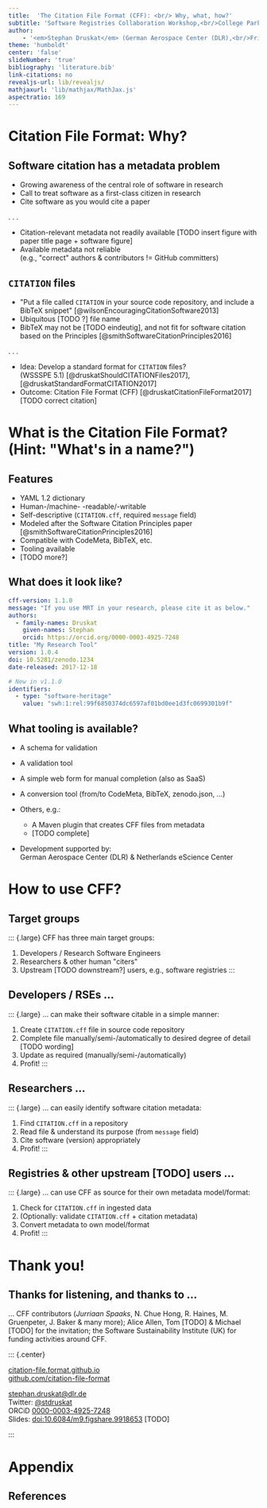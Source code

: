 ```yaml
---
title:  'The Citation File Format (CFF): <br/> Why, what, how?'
subtitle: 'Software Registries Collaboration Workshop,<br/>College Park, MD [TODO], 2019-11-13'
author: 
    - '<em>Stephan Druskat</em> (German Aerospace Center (DLR),<br/>Friedrich Schiller University Jena, Humboldt-Universität zu Berlin)<br/><img src="image/cc-by.png">'
theme: 'humboldt'
center: 'false'
slideNumber: 'true'
bibliography: 'literature.bib'
link-citations: no
revealjs-url: lib/revealjs/
mathjaxurl: 'lib/mathjax/MathJax.js'
aspectratio: 169
---
```


# Citation File Format: Why?

## Software citation has a metadata problem

- Growing awareness of the central role of software in research
- Call to treat software as a first-class citizen in research
- Cite software as you would cite a paper

. . .

- Citation-relevant metadata not readily available [TODO insert figure with paper title page + software figure]
- Available metadata not reliable  
(e.g., "correct" authors & contributors != GitHub committers)

## `CITATION` files

- "Put a file called `CITATION` in your source code repository, and include a BibTeX snippet" [@wilsonEncouragingCitationSoftware2013]
- Ubiquitous [TODO ?] file name
- BibTeX may not be [TODO eindeutig], and not fit for software citation based on the Principles [@smithSoftwareCitationPrinciples2016]

. . .

- Idea: Develop a standard format for `CITATION` files?  
(WSSSPE 5.1) [@druskatShouldCITATIONFiles2017],[@druskatStandardFormatCITATION2017]
- Outcome: Citation File Format (CFF) [@druskatCitationFileFormat2017] [TODO correct citation]


# What is the Citation File Format?<br/>(Hint: "What's in a name?")

## Features

- YAML 1.2 dictionary
- Human-/machine- -readable/-writable
- Self-descriptive (`CITATION.cff`, required `message` field)
- Modeled after the Software Citation Principles paper [@smithSoftwareCitationPrinciples2016]
- Compatible with CodeMeta, BibTeX, etc.
- Tooling available
- [TODO more?]

## What does it look like?

```yaml
cff-version: 1.1.0
message: "If you use MRT in your research, please cite it as below."
authors:
  - family-names: Druskat
    given-names: Stephan
    orcid: https://orcid.org/0000-0003-4925-7248
title: "My Research Tool"
version: 1.0.4
doi: 10.5281/zenodo.1234
date-released: 2017-12-18

# New in v1.1.0
identifiers:
  - type: "software-heritage"
    value: "swh:1:rel:99f6850374dc6597af01bd0ee1d3fc0699301b9f"
```

## What tooling is available?

- A schema for validation
- A validation tool
- A simple web form for manual completion (also as SaaS)
- A conversion tool (from/to CodeMeta, BibTeX, zenodo.json, ...)
- Others, e.g.:
  - A Maven plugin that creates CFF files from metadata
  - [TODO complete]


- Development supported by:  
German Aerospace Center (DLR) & Netherlands eScience Center

# How to use CFF?

## Target groups

::: {.large}
CFF has three main target groups:

1. Developers / Research Software Engineers
2. Researchers & other human "citers"
3. Upstream [TODO downstream?] users, e.g., software registries
:::

## Developers / RSEs ...

::: {.large}
... can make their software citable in a simple manner:

1. Create `CITATION.cff` file in source code repository
2. Complete file manually/semi-/automatically to desired degree of detail [TODO wording]
3. Update as required (manually/semi-/automatically)
4. Profit!
:::

## Researchers ...

::: {.large}
... can easily identify software citation metadata:

1. Find `CITATION.cff` in a repository
2. Read file & understand its purpose (from `message` field)
3. Cite software (version) appropriately
4. Profit!
:::

## Registries & other upstream [TODO] users ...

::: {.large}
... can use CFF as source for their own metadata model/format:

1. Check for `CITATION.cff` in ingested data
2. (Optionally: validate `CITATION.cff` + citation metadata)
3. Convert metadata to own model/format
4. Profit!
:::

# Thank you! 

## Thanks for listening, and thanks to ...

... CFF contributors (*Jurriaan Spaaks*, N. Chue Hong, R. Haines, M. Gruenpeter, J. Baker & many more); Alice Allen, Tom [TODO] & Michael [TODO] for the invitation; the Software Sustainability Institute  (UK) for funding activities around CFF.

::: {.center}

[citation-file.format.github.io](https://citation-file.format.github.io)  
[github.com/citation-file-format](https://github.com/citation-file-format)

stephan.druskat@dlr.de  
Twitter: [\@stdruskat](http://twitter.com/stdruskat)  
ORCiD [0000-0003-4925-7248](https://orcid.org/0000-0003-4925-7248)  
Slides: [doi:10.6084/m9.figshare.9918653](https://doi.org/10.6084/m9.figshare.9918653) [TODO]

:::

# Appendix

## References 